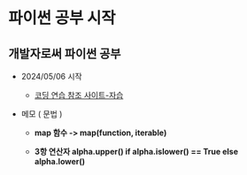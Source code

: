 # 파이썬 공부 시작 

## 개발자로써 파이썬 공부 


* 2024/05/06 시작 

    * [코딩 연습 참조 사이트-자습](https://wikidocs.net/7024)

     <!-- <a href="https://wikidocs.net/7024">코딩 연습 사이트</a> -->


* 메모 ( 문법 )

    * <b>map 함수 -> map(function, iterable)</b>

    * <b>3항 연산자 alpha.upper() if alpha.islower() == True else alpha.lower() </b>